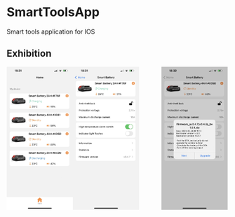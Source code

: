 # SmartToolsApp
Smart tools application for IOS


## Exhibition
<img width="30%" align="left" src = "https://github.com/Evlers/SmartToolsApp/blob/main/images/Home.jpeg">
<img width="30%" align="right" src = "https://github.com/Evlers/SmartToolsApp/blob/main/images/OTA.jpeg">
<img width="30%" align="centre" src = "https://github.com/Evlers/SmartToolsApp/blob/main/images/SmartDevice.jpeg">
